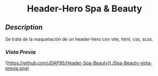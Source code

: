 <h1 align="center"> Header-Hero Spa & Beauty</h1>

## _Description_

Se trata de la maquetación de un header-hero con vite, html, css, scss.

### _Vista Previa_

![https://github.com/JDAP95/Header-Spa-Beauty](./Spa-Beauty-vista-previa.png)
